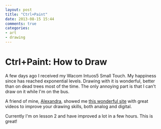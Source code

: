 ```yaml
---
layout: post
title: "Ctrl+Paint"
date: 2013-08-15 15:44
comments: true
categories: 
- art
- drawing
---
```


# Ctrl+Paint: How to Draw

A few days ago I received my Wacom Intuos5 Small Touch. My happiness since has reached exponential levels. 
Drawing with it is wonderful, better than on dead trees most of the time. The only annoying part is that 
I can't draw on it while I'm on the bus. 

A friend of mine, [Alexandra](www.kulecka.com), showed me [this wonderful site](http://ctrlpaint.com/) with 
great videos to improve your drawing skills, both analog and digital.

Currently I'm on lesson 2 and have improved a lot in a few hours. This is great!
